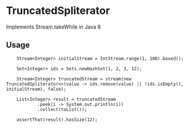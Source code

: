 # TruncatedSpliterator
Implements Stream.takeWhile in Java 8

## Usage

		Stream<Integer> initialStream = IntStream.range(1, 100).boxed();
		
		Set<Integer> ids = Sets.newHashSet(1, 2, 3, 12);

		Stream<Integer> truncatedStream = stream(new TruncatedSpliterator<>(value -> ids.remove(value) || !ids.isEmpty(), initialStream), false);

		List<Integer> result = truncatedStream
				.peek(i -> System.out.println(i))
				.collect(toList());

		assertThat(result).hasSize(12);
